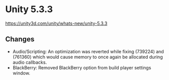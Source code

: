 # Unity 5.3.3

https://unity3d.com/unity/whats-new/unity-5.3.3

## Changes



*   Audio/Scripting: An optimization was reverted while fixing (739224) and (761360) which would cause memory to once again be allocated during audio callbacks.
*   BlackBerry: Removed BlackBerry option from build player settings window.